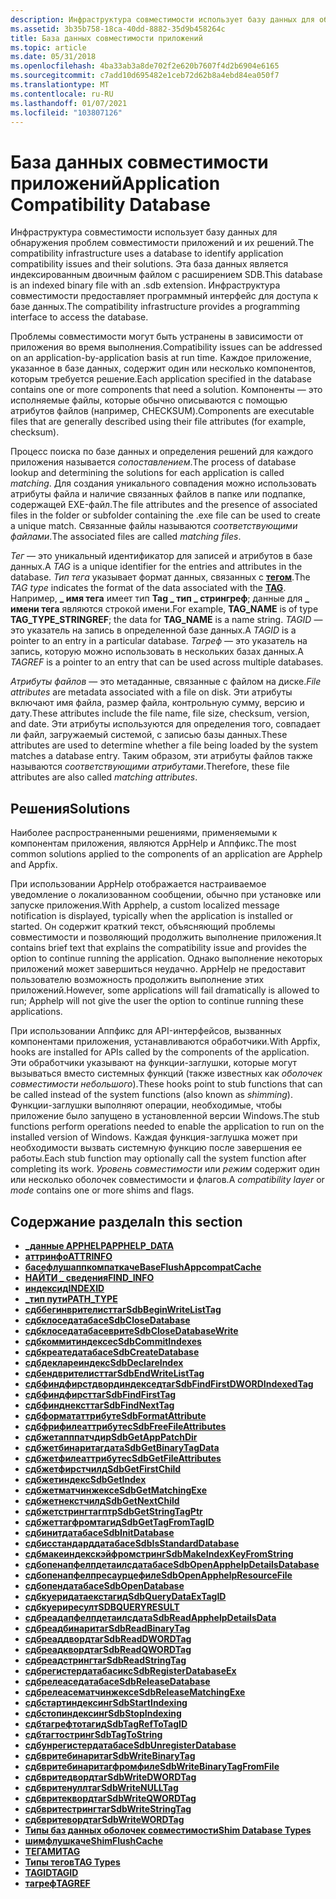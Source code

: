 ```yaml
---
description: Инфраструктура совместимости использует базу данных для обнаружения проблем совместимости приложений и их решений.
ms.assetid: 3b35b758-18ca-40dd-8882-35d9b458264c
title: База данных совместимости приложений
ms.topic: article
ms.date: 05/31/2018
ms.openlocfilehash: 4ba33ab3a8de702f2e620b7607f4d2b6904e6165
ms.sourcegitcommit: c7add10d695482e1ceb72d62b8a4ebd84ea050f7
ms.translationtype: MT
ms.contentlocale: ru-RU
ms.lasthandoff: 01/07/2021
ms.locfileid: "103807126"
---
```

# <a name="application-compatibility-database"></a><span data-ttu-id="1363c-103">База данных совместимости приложений</span><span class="sxs-lookup"><span data-stu-id="1363c-103">Application Compatibility Database</span></span>

<span data-ttu-id="1363c-104">Инфраструктура совместимости использует базу данных для обнаружения проблем совместимости приложений и их решений.</span><span class="sxs-lookup"><span data-stu-id="1363c-104">The compatibility infrastructure uses a database to identify application compatibility issues and their solutions.</span></span> <span data-ttu-id="1363c-105">Эта база данных является индексированным двоичным файлом с расширением SDB.</span><span class="sxs-lookup"><span data-stu-id="1363c-105">This database is an indexed binary file with an .sdb extension.</span></span> <span data-ttu-id="1363c-106">Инфраструктура совместимости предоставляет программный интерфейс для доступа к базе данных.</span><span class="sxs-lookup"><span data-stu-id="1363c-106">The compatibility infrastructure provides a programming interface to access the database.</span></span>

<span data-ttu-id="1363c-107">Проблемы совместимости могут быть устранены в зависимости от приложения во время выполнения.</span><span class="sxs-lookup"><span data-stu-id="1363c-107">Compatibility issues can be addressed on an application-by-application basis at run time.</span></span> <span data-ttu-id="1363c-108">Каждое приложение, указанное в базе данных, содержит один или несколько компонентов, которым требуется решение.</span><span class="sxs-lookup"><span data-stu-id="1363c-108">Each application specified in the database contains one or more components that need a solution.</span></span> <span data-ttu-id="1363c-109">Компоненты — это исполняемые файлы, которые обычно описываются с помощью атрибутов файлов (например, CHECKSUM).</span><span class="sxs-lookup"><span data-stu-id="1363c-109">Components are executable files that are generally described using their file attributes (for example, checksum).</span></span>

<span data-ttu-id="1363c-110">Процесс поиска по базе данных и определения решений для каждого приложения называется *сопоставлением*.</span><span class="sxs-lookup"><span data-stu-id="1363c-110">The process of database lookup and determining the solutions for each application is called *matching*.</span></span> <span data-ttu-id="1363c-111">Для создания уникального совпадения можно использовать атрибуты файла и наличие связанных файлов в папке или подпапке, содержащей EXE-файл.</span><span class="sxs-lookup"><span data-stu-id="1363c-111">The file attributes and the presence of associated files in the folder or subfolder containing the .exe file can be used to create a unique match.</span></span> <span data-ttu-id="1363c-112">Связанные файлы называются *соответствующими файлами*.</span><span class="sxs-lookup"><span data-stu-id="1363c-112">The associated files are called *matching files*.</span></span>

<span data-ttu-id="1363c-113">*Тег* — это уникальный идентификатор для записей и атрибутов в базе данных.</span><span class="sxs-lookup"><span data-stu-id="1363c-113">A *TAG* is a unique identifier for the entries and attributes in the database.</span></span> <span data-ttu-id="1363c-114">*Тип тега* указывает формат данных, связанных с [**тегом**](tag.md).</span><span class="sxs-lookup"><span data-stu-id="1363c-114">The *TAG type* indicates the format of the data associated with the [**TAG**](tag.md).</span></span> <span data-ttu-id="1363c-115">Например, **\_ имя тега** имеет тип **Tag \_ тип \_ стрингреф**; данные для **\_ имени тега** являются строкой имени.</span><span class="sxs-lookup"><span data-stu-id="1363c-115">For example, **TAG\_NAME** is of type **TAG\_TYPE\_STRINGREF**; the data for **TAG\_NAME** is a name string.</span></span> <span data-ttu-id="1363c-116">*TAGID* — это указатель на запись в определенной базе данных.</span><span class="sxs-lookup"><span data-stu-id="1363c-116">A *TAGID* is a pointer to an entry in a particular database.</span></span> <span data-ttu-id="1363c-117">*Тагреф* — это указатель на запись, которую можно использовать в нескольких базах данных.</span><span class="sxs-lookup"><span data-stu-id="1363c-117">A *TAGREF* is a pointer to an entry that can be used across multiple databases.</span></span>

<span data-ttu-id="1363c-118">*Атрибуты файлов* — это метаданные, связанные с файлом на диске.</span><span class="sxs-lookup"><span data-stu-id="1363c-118">*File attributes* are metadata associated with a file on disk.</span></span> <span data-ttu-id="1363c-119">Эти атрибуты включают имя файла, размер файла, контрольную сумму, версию и дату.</span><span class="sxs-lookup"><span data-stu-id="1363c-119">These attributes include the file name, file size, checksum, version, and date.</span></span> <span data-ttu-id="1363c-120">Эти атрибуты используются для определения того, совпадает ли файл, загружаемый системой, с записью базы данных.</span><span class="sxs-lookup"><span data-stu-id="1363c-120">These attributes are used to determine whether a file being loaded by the system matches a database entry.</span></span> <span data-ttu-id="1363c-121">Таким образом, эти атрибуты файлов также называются *соответствующими атрибутами*.</span><span class="sxs-lookup"><span data-stu-id="1363c-121">Therefore, these file attributes are also called *matching attributes*.</span></span>

## <a name="solutions"></a><span data-ttu-id="1363c-122">Решения</span><span class="sxs-lookup"><span data-stu-id="1363c-122">Solutions</span></span>

<span data-ttu-id="1363c-123">Наиболее распространенными решениями, применяемыми к компонентам приложения, являются AppHelp и Аппфикс.</span><span class="sxs-lookup"><span data-stu-id="1363c-123">The most common solutions applied to the components of an application are Apphelp and Appfix.</span></span>

<span data-ttu-id="1363c-124">При использовании AppHelp отображается настраиваемое уведомление о локализованном сообщении, обычно при установке или запуске приложения.</span><span class="sxs-lookup"><span data-stu-id="1363c-124">With Apphelp, a custom localized message notification is displayed, typically when the application is installed or started.</span></span> <span data-ttu-id="1363c-125">Он содержит краткий текст, объясняющий проблемы совместимости и позволяющий продолжить выполнение приложения.</span><span class="sxs-lookup"><span data-stu-id="1363c-125">It contains brief text that explains the compatibility issue and provides the option to continue running the application.</span></span> <span data-ttu-id="1363c-126">Однако выполнение некоторых приложений может завершиться неудачно. AppHelp не предоставит пользователю возможность продолжить выполнение этих приложений.</span><span class="sxs-lookup"><span data-stu-id="1363c-126">However, some applications will fail dramatically is allowed to run; Apphelp will not give the user the option to continue running these applications.</span></span>

<span data-ttu-id="1363c-127">При использовании Аппфикс для API-интерфейсов, вызванных компонентами приложения, устанавливаются обработчики.</span><span class="sxs-lookup"><span data-stu-id="1363c-127">With Appfix, hooks are installed for APIs called by the components of the application.</span></span> <span data-ttu-id="1363c-128">Эти обработчики указывают на функции-заглушки, которые могут вызываться вместо системных функций (также известных как *оболочек совместимости небольшого*).</span><span class="sxs-lookup"><span data-stu-id="1363c-128">These hooks point to stub functions that can be called instead of the system functions (also known as *shimming*).</span></span> <span data-ttu-id="1363c-129">Функции-заглушки выполняют операции, необходимые, чтобы приложение было запущено в установленной версии Windows.</span><span class="sxs-lookup"><span data-stu-id="1363c-129">The stub functions perform operations needed to enable the application to run on the installed version of Windows.</span></span> <span data-ttu-id="1363c-130">Каждая функция-заглушка может при необходимости вызвать системную функцию после завершения ее работы.</span><span class="sxs-lookup"><span data-stu-id="1363c-130">Each stub function may optionally call the system function after completing its work.</span></span> <span data-ttu-id="1363c-131">*Уровень совместимости* или *режим* содержит один или несколько оболочек совместимости и флагов.</span><span class="sxs-lookup"><span data-stu-id="1363c-131">A *compatibility layer* or *mode* contains one or more shims and flags.</span></span>

## <a name="in-this-section"></a><span data-ttu-id="1363c-132">Содержание раздела</span><span class="sxs-lookup"><span data-stu-id="1363c-132">In this section</span></span>

-   [<span data-ttu-id="1363c-133">**\_данные APPHELP**</span><span class="sxs-lookup"><span data-stu-id="1363c-133">**APPHELP\_DATA**</span></span>](apphelp-data.md)
-   [<span data-ttu-id="1363c-134">**аттринфо**</span><span class="sxs-lookup"><span data-stu-id="1363c-134">**ATTRINFO**</span></span>](attrinfo.md)
-   [<span data-ttu-id="1363c-135">**басефлушаппкомпаткаче**</span><span class="sxs-lookup"><span data-stu-id="1363c-135">**BaseFlushAppcompatCache**</span></span>](baseflushappcompatcache.md)
-   [<span data-ttu-id="1363c-136">**НАЙТИ \_ сведения**</span><span class="sxs-lookup"><span data-stu-id="1363c-136">**FIND\_INFO**</span></span>](find-info.md)
-   [<span data-ttu-id="1363c-137">**индексид**</span><span class="sxs-lookup"><span data-stu-id="1363c-137">**INDEXID**</span></span>](indexid.md)
-   [<span data-ttu-id="1363c-138">**\_тип пути**</span><span class="sxs-lookup"><span data-stu-id="1363c-138">**PATH\_TYPE**</span></span>](path-type.md)
-   [<span data-ttu-id="1363c-139">**сдббегинврителисттаг**</span><span class="sxs-lookup"><span data-stu-id="1363c-139">**SdbBeginWriteListTag**</span></span>](sdbbeginwritelisttag.md)
-   [<span data-ttu-id="1363c-140">**сдбклоседатабасе**</span><span class="sxs-lookup"><span data-stu-id="1363c-140">**SdbCloseDatabase**</span></span>](sdbclosedatabase.md)
-   [<span data-ttu-id="1363c-141">**сдбклоседатабасеврите**</span><span class="sxs-lookup"><span data-stu-id="1363c-141">**SdbCloseDatabaseWrite**</span></span>](sdbclosedatabasewrite.md)
-   [<span data-ttu-id="1363c-142">**сдбкоммитиндексес**</span><span class="sxs-lookup"><span data-stu-id="1363c-142">**SdbCommitIndexes**</span></span>](sdbcommitindexes.md)
-   [<span data-ttu-id="1363c-143">**сдбкреатедатабасе**</span><span class="sxs-lookup"><span data-stu-id="1363c-143">**SdbCreateDatabase**</span></span>](sdbcreatedatabase.md)
-   [<span data-ttu-id="1363c-144">**сдбдеклареиндекс**</span><span class="sxs-lookup"><span data-stu-id="1363c-144">**SdbDeclareIndex**</span></span>](sdbdeclareindex.md)
-   [<span data-ttu-id="1363c-145">**сдбендврителисттаг**</span><span class="sxs-lookup"><span data-stu-id="1363c-145">**SdbEndWriteListTag**</span></span>](sdbendwritelisttag.md)
-   [<span data-ttu-id="1363c-146">**сдбфиндфирстдвординдекседтаг**</span><span class="sxs-lookup"><span data-stu-id="1363c-146">**SdbFindFirstDWORDIndexedTag**</span></span>](sdbfindfirstdwordindexedtag.md)
-   [<span data-ttu-id="1363c-147">**сдбфиндфирсттаг**</span><span class="sxs-lookup"><span data-stu-id="1363c-147">**SdbFindFirstTag**</span></span>](sdbfindfirsttag.md)
-   [<span data-ttu-id="1363c-148">**сдбфинднексттаг**</span><span class="sxs-lookup"><span data-stu-id="1363c-148">**SdbFindNextTag**</span></span>](sdbfindnexttag.md)
-   [<span data-ttu-id="1363c-149">**сдбформататтрибуте**</span><span class="sxs-lookup"><span data-stu-id="1363c-149">**SdbFormatAttribute**</span></span>](sdbformatattribute.md)
-   [<span data-ttu-id="1363c-150">**сдбфрифилеаттрибутес**</span><span class="sxs-lookup"><span data-stu-id="1363c-150">**SdbFreeFileAttributes**</span></span>](sdbfreefileattributes.md)
-   [<span data-ttu-id="1363c-151">**сдбжетапппатчдир**</span><span class="sxs-lookup"><span data-stu-id="1363c-151">**SdbGetAppPatchDir**</span></span>](sdbgetapppatchdir.md)
-   [<span data-ttu-id="1363c-152">**сдбжетбинаритагдата**</span><span class="sxs-lookup"><span data-stu-id="1363c-152">**SdbGetBinaryTagData**</span></span>](sdbgetbinarytagdata.md)
-   [<span data-ttu-id="1363c-153">**сдбжетфилеаттрибутес**</span><span class="sxs-lookup"><span data-stu-id="1363c-153">**SdbGetFileAttributes**</span></span>](sdbgetfileattributes.md)
-   [<span data-ttu-id="1363c-154">**сдбжетфирстчилд**</span><span class="sxs-lookup"><span data-stu-id="1363c-154">**SdbGetFirstChild**</span></span>](sdbgetfirstchild.md)
-   [<span data-ttu-id="1363c-155">**сдбжетиндекс**</span><span class="sxs-lookup"><span data-stu-id="1363c-155">**SdbGetIndex**</span></span>](sdbgetindex.md)
-   [<span data-ttu-id="1363c-156">**сдбжетматчинжексе**</span><span class="sxs-lookup"><span data-stu-id="1363c-156">**SdbGetMatchingExe**</span></span>](sdbgetmatchingexe.md)
-   [<span data-ttu-id="1363c-157">**сдбжетнекстчилд**</span><span class="sxs-lookup"><span data-stu-id="1363c-157">**SdbGetNextChild**</span></span>](sdbgetnextchild.md)
-   [<span data-ttu-id="1363c-158">**сдбжетстрингтагптр**</span><span class="sxs-lookup"><span data-stu-id="1363c-158">**SdbGetStringTagPtr**</span></span>](sdbgetstringtagptr.md)
-   [<span data-ttu-id="1363c-159">**сдбжеттагфромтагид**</span><span class="sxs-lookup"><span data-stu-id="1363c-159">**SdbGetTagFromTagID**</span></span>](sdbgettagfromtagid.md)
-   [<span data-ttu-id="1363c-160">**сдбинитдатабасе**</span><span class="sxs-lookup"><span data-stu-id="1363c-160">**SdbInitDatabase**</span></span>](sdbinitdatabase.md)
-   [<span data-ttu-id="1363c-161">**сдбисстандарддатабасе**</span><span class="sxs-lookup"><span data-stu-id="1363c-161">**SdbIsStandardDatabase**</span></span>](sdbisstandarddatabase.md)
-   [<span data-ttu-id="1363c-162">**сдбмакеиндекскэйфромстринг**</span><span class="sxs-lookup"><span data-stu-id="1363c-162">**SdbMakeIndexKeyFromString**</span></span>](sdbmakeindexkeyfromstring.md)
-   [<span data-ttu-id="1363c-163">**сдбопенапфелпдетаилсдатабасе**</span><span class="sxs-lookup"><span data-stu-id="1363c-163">**SdbOpenApphelpDetailsDatabase**</span></span>](sdbopenapphelpdetailsdatabase.md)
-   [<span data-ttu-id="1363c-164">**сдбопенапфелпресаурцефиле**</span><span class="sxs-lookup"><span data-stu-id="1363c-164">**SdbOpenApphelpResourceFile**</span></span>](sdbopenapphelpresourcefile.md)
-   [<span data-ttu-id="1363c-165">**сдбопендатабасе**</span><span class="sxs-lookup"><span data-stu-id="1363c-165">**SdbOpenDatabase**</span></span>](sdbopendatabase.md)
-   [<span data-ttu-id="1363c-166">**сдбкуеридатаекстагид**</span><span class="sxs-lookup"><span data-stu-id="1363c-166">**SdbQueryDataExTagID**</span></span>](sdbquerydataextagid.md)
-   [<span data-ttu-id="1363c-167">**сдбкуериресулт**</span><span class="sxs-lookup"><span data-stu-id="1363c-167">**SDBQUERYRESULT**</span></span>](sdbqueryresult.md)
-   [<span data-ttu-id="1363c-168">**сдбреадапфелпдетаилсдата**</span><span class="sxs-lookup"><span data-stu-id="1363c-168">**SdbReadApphelpDetailsData**</span></span>](sdbreadapphelpdetailsdata.md)
-   [<span data-ttu-id="1363c-169">**сдбреадбинаритаг**</span><span class="sxs-lookup"><span data-stu-id="1363c-169">**SdbReadBinaryTag**</span></span>](sdbreadbinarytag.md)
-   [<span data-ttu-id="1363c-170">**сдбреаддвордтаг**</span><span class="sxs-lookup"><span data-stu-id="1363c-170">**SdbReadDWORDTag**</span></span>](sdbreaddwordtag.md)
-   [<span data-ttu-id="1363c-171">**сдбреадквордтаг**</span><span class="sxs-lookup"><span data-stu-id="1363c-171">**SdbReadQWORDTag**</span></span>](sdbreadqwordtag.md)
-   [<span data-ttu-id="1363c-172">**сдбреадстрингтаг**</span><span class="sxs-lookup"><span data-stu-id="1363c-172">**SdbReadStringTag**</span></span>](sdbreadstringtag.md)
-   [<span data-ttu-id="1363c-173">**сдбрегистердатабасикс**</span><span class="sxs-lookup"><span data-stu-id="1363c-173">**SdbRegisterDatabaseEx**</span></span>](sdbregisterdatabaseex.md)
-   [<span data-ttu-id="1363c-174">**сдбрелеаседатабасе**</span><span class="sxs-lookup"><span data-stu-id="1363c-174">**SdbReleaseDatabase**</span></span>](sdbreleasedatabase.md)
-   [<span data-ttu-id="1363c-175">**сдбрелеасематчинжексе**</span><span class="sxs-lookup"><span data-stu-id="1363c-175">**SdbReleaseMatchingExe**</span></span>](sdbreleasematchingexe.md)
-   [<span data-ttu-id="1363c-176">**сдбстартиндексинг**</span><span class="sxs-lookup"><span data-stu-id="1363c-176">**SdbStartIndexing**</span></span>](sdbstartindexing.md)
-   [<span data-ttu-id="1363c-177">**сдбстопиндексинг**</span><span class="sxs-lookup"><span data-stu-id="1363c-177">**SdbStopIndexing**</span></span>](sdbstopindexing.md)
-   [<span data-ttu-id="1363c-178">**сдбтагрефтотагид**</span><span class="sxs-lookup"><span data-stu-id="1363c-178">**SdbTagRefToTagID**</span></span>](sdbtagreftotagid.md)
-   [<span data-ttu-id="1363c-179">**сдбтагтостринг**</span><span class="sxs-lookup"><span data-stu-id="1363c-179">**SdbTagToString**</span></span>](sdbtagtostring.md)
-   [<span data-ttu-id="1363c-180">**сдбунрегистердатабасе**</span><span class="sxs-lookup"><span data-stu-id="1363c-180">**SdbUnregisterDatabase**</span></span>](sdbunregisterdatabase.md)
-   [<span data-ttu-id="1363c-181">**сдбвритебинаритаг**</span><span class="sxs-lookup"><span data-stu-id="1363c-181">**SdbWriteBinaryTag**</span></span>](sdbwritebinarytag.md)
-   [<span data-ttu-id="1363c-182">**сдбвритебинаритагфромфиле**</span><span class="sxs-lookup"><span data-stu-id="1363c-182">**SdbWriteBinaryTagFromFile**</span></span>](sdbwritebinarytagfromfile.md)
-   [<span data-ttu-id="1363c-183">**сдбвритедвордтаг**</span><span class="sxs-lookup"><span data-stu-id="1363c-183">**SdbWriteDWORDTag**</span></span>](sdbwritedwordtag.md)
-   [<span data-ttu-id="1363c-184">**сдбвритенуллтаг**</span><span class="sxs-lookup"><span data-stu-id="1363c-184">**SdbWriteNULLTag**</span></span>](sdbwritenulltag.md)
-   [<span data-ttu-id="1363c-185">**сдбвритеквордтаг**</span><span class="sxs-lookup"><span data-stu-id="1363c-185">**SdbWriteQWORDTag**</span></span>](sdbwriteqwordtag.md)
-   [<span data-ttu-id="1363c-186">**сдбвритестрингтаг**</span><span class="sxs-lookup"><span data-stu-id="1363c-186">**SdbWriteStringTag**</span></span>](sdbwritestringtag.md)
-   [<span data-ttu-id="1363c-187">**сдбвритевордтаг**</span><span class="sxs-lookup"><span data-stu-id="1363c-187">**SdbWriteWORDTag**</span></span>](sdbwritewordtag.md)
-   [<span data-ttu-id="1363c-188">**Типы баз данных оболочек совместимости**</span><span class="sxs-lookup"><span data-stu-id="1363c-188">**Shim Database Types**</span></span>](shim-database-types.md)
-   [<span data-ttu-id="1363c-189">**шимфлушкаче**</span><span class="sxs-lookup"><span data-stu-id="1363c-189">**ShimFlushCache**</span></span>](shimflushcache.md)
-   [<span data-ttu-id="1363c-190">**ТЕГАМИ**</span><span class="sxs-lookup"><span data-stu-id="1363c-190">**TAG**</span></span>](tag.md)
-   [<span data-ttu-id="1363c-191">**Типы тегов**</span><span class="sxs-lookup"><span data-stu-id="1363c-191">**TAG Types**</span></span>](tag-types.md)
-   [<span data-ttu-id="1363c-192">**TAGID**</span><span class="sxs-lookup"><span data-stu-id="1363c-192">**TAGID**</span></span>](tagid.md)
-   [<span data-ttu-id="1363c-193">**тагреф**</span><span class="sxs-lookup"><span data-stu-id="1363c-193">**TAGREF**</span></span>](tagref.md)

 

 



